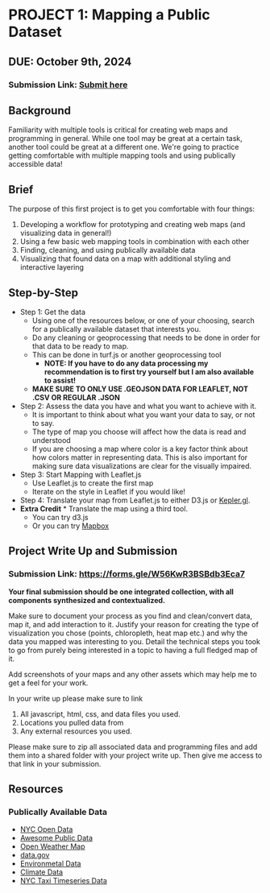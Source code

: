 # PROJECT 1: Mapping a Public Dataset
## DUE: October 9th, 2024

### Submission Link: [ Submit here](https://forms.gle/W56KwR3BSBdb3Eca7)

## Background
Familiarity with multiple tools is critical for creating web maps and programming in general. While one tool may be great at a certain task, another tool could be great at a different one.
We're going to practice getting comfortable with multiple mapping tools and using publically accessible data!



## Brief
The purpose of this first project is to get you comfortable with four things:
1. Developing a workflow for prototyping and creating web maps (and visualizing data in general!)
2. Using a few basic web mapping tools in combination with each other
3. Finding, cleaning, and using publically available data
4. Visualizing that found data on a map with additional styling and interactive layering


## Step-by-Step

* Step 1: Get the data
    * Using one of the resources below, or one of your choosing, search for a publically available dataset that interests you.
    * Do any cleaning or geoprocessing that needs to be done in order for that data to be ready to map.
    * This can be done in turf.js or another geoprocessing tool 
        * __NOTE: If you have to do any data processing my recommendation is to first try yourself but I am also available to assist!__
    * __MAKE SURE TO ONLY USE .GEOJSON DATA FOR LEAFLET, NOT .CSV OR REGULAR .JSON__
* Step 2: Assess the data you have and what you want to achieve with it.
    * It is important to think about what you want your data to say, or not to say.
    * The type of map you choose will affect how the data is read and understood
    * If you are choosing a map where color is a key factor think about how colors matter in representing data. This is also important for making sure data visualizations are clear for the visually impaired.
* Step 3: Start Mapping with Leaflet.js
    * Use Leaflet.js to create the first map
    * Iterate on the style in Leaflet if you would like!
* Step 4: Translate your map from Leaflet.js to either D3.js or [Kepler.gl](https://kepler.gl/).
* **Extra Credit** * Translate the map using a third tool.
    * You can try d3.js
    * Or you can try [Mapbox](https://docs.mapbox.com/help/tutorials/?product=Mapbox+GL+JS)



## Project Write Up and Submission

### Submission Link:  https://forms.gle/W56KwR3BSBdb3Eca7

**Your final submission should be one integrated collection, with all components synthesized and contextualized.**

Make sure to document your process as you find and clean/convert data, map it, and add interaction to it. Justify your reason for creating the type of visualization you chose (points, chloropleth, heat map etc.) and why the data you mapped was interesting to you. Detail the technical steps you took to go from purely being interested in a topic to having a full fledged map of it.

Add screenshots of your maps and any other assets which may help me to get a feel for your work.

In your write up please make sure to link 
1. All javascript, html, css, and data files you used.
2. Locations you pulled data from
3. Any external resources you used.

Please make sure to zip all associated data and programming files and add them into a shared folder with your project write up. Then give me access to that link in your submission.

## Resources

### Publically Available Data
* [NYC Open Data](https://opendata.cityofnewyork.us/)
* [Awesome Public Data](https://github.com/awesomedata/apd-core/tree/master/core)
* [Open Weather Map](https://openweathermap.org/api)
* [data.gov](https://data.gov/)
* [Environmetal Data](https://www.epa.gov/environmental-topics/air-topics)
* [Climate Data](https://www.ncei.noaa.gov/weather-climate-links#ghcn)
* [NYC Taxi Timeseries Data](https://www1.nyc.gov/site/tlc/about/tlc-trip-record-data.page)